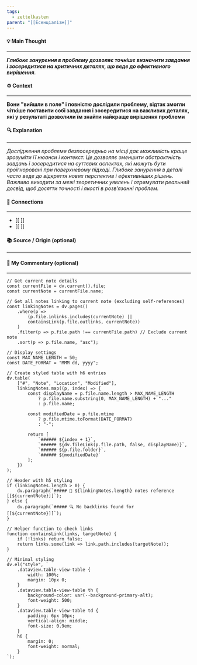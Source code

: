 ```yaml
---
tags:
  - zettelkasten
parent: "[[Есенціалізм]]"
---
```

#### 💡 Main Thought  
---
***Глибоке занурення в проблему дозволяє точніше визначити завдання і зосередитися на критичних деталях, що веде до ефективного вирішення.***

#### ⚙ Context  
---
**Вони "вийшли в поле" і повністю дослідили проблему, відтак змогли чіткіше поставити собі завдання і зосередитися на важливих деталях, які у результаті дозволили їм знайти найкраще вирішення проблеми**

#### 🔍 Explanation  
---
*Дослідження проблеми безпосередньо на місці дає можливість краще зрозуміти її нюанси і контекст. Це дозволяє зменшити абстрактність завдань і зосередитися на суттєвих аспектах, які можуть бути проігноровані при поверхневому підході. Глибоке занурення в деталі часто веде до відкриття нових перспектив і ефективніших рішень. Важливо виходити за межі теоретичних уявлень і отримувати реальний досвід, щоб досягти точності і якості в розв’язанні проблем.*

#### 🧱 Connections  
---
- [[ ]]  
- [[ ]]


#### 📚 Source / Origin (optional)  
---


#### 🧠 My Commentary (optional)  
---


```dataviewjs
// Get current note details
const currentFile = dv.current().file;
const currentNote = currentFile.name;

// Get all notes linking to current note (excluding self-references)
const linkingNotes = dv.pages()
    .where(p => 
        (p.file.inlinks.includes(currentNote) || 
        containsLink(p.file.outlinks, currentNote))
    )
    .filter(p => p.file.path !== currentFile.path) // Exclude current note
    .sort(p => p.file.name, "asc");

// Display settings
const MAX_NAME_LENGTH = 50;
const DATE_FORMAT = "MMM dd, yyyy";

// Create styled table with h6 entries
dv.table(
    ["#", "Note", "Location", "Modified"],
    linkingNotes.map((p, index) => {
        const displayName = p.file.name.length > MAX_NAME_LENGTH
            ? p.file.name.substring(0, MAX_NAME_LENGTH) + "..." 
            : p.file.name;
        
        const modifiedDate = p.file.mtime 
            ? p.file.mtime.toFormat(DATE_FORMAT) 
            : "-";

        return [
            `###### ${index + 1}`,
            `###### ${dv.fileLink(p.file.path, false, displayName)}`,
            `###### ${p.file.folder}`,
            `###### ${modifiedDate}`
        ];
    })
);

// Header with h5 styling
if (linkingNotes.length > 0) {
    dv.paragraph(`##### 📌 ${linkingNotes.length} notes reference [[${currentNote}]]`);
} else {
    dv.paragraph(`##### 🔍 No backlinks found for [[${currentNote}]]`);
}

// Helper function to check links
function containsLink(links, targetNote) {
    if (!links) return false;
    return links.some(link => link.path.includes(targetNote));
}

// Minimal styling
dv.el("style", `
    .dataview.table-view-table {
        width: 100%;
        margin: 10px 0;
    }
    .dataview.table-view-table th {
        background-color: var(--background-primary-alt);
        font-weight: 500;
    }
    .dataview.table-view-table td {
        padding: 6px 10px;
        vertical-align: middle;
        font-size: 0.9em;
    }
    h6 {
        margin: 0;
        font-weight: normal;
    }
`);
```